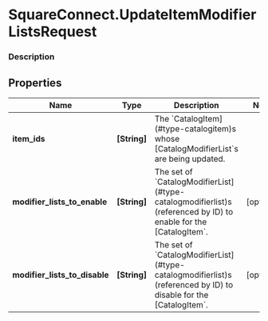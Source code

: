 # SquareConnect.UpdateItemModifierListsRequest

### Description



## Properties
Name | Type | Description | Notes
------------ | ------------- | ------------- | -------------
**item_ids** | **[String]** | The &#x60;CatalogItem](#type-catalogitem)s whose [CatalogModifierList&#x60;s are being updated. | 
**modifier_lists_to_enable** | **[String]** | The set of &#x60;CatalogModifierList](#type-catalogmodifierlist)s (referenced by ID) to enable for the [CatalogItem&#x60;. | [optional] 
**modifier_lists_to_disable** | **[String]** | The set of &#x60;CatalogModifierList](#type-catalogmodifierlist)s (referenced by ID) to disable for the [CatalogItem&#x60;. | [optional] 



